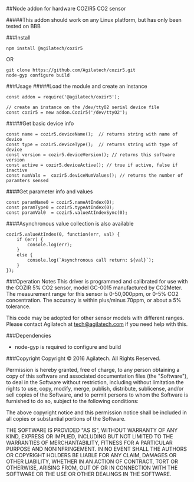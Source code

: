 ##Node addon for hardware COZIR5 CO2 sensor

#####This addon should work on any Linux platform, but has only been tested on BBB

###Install

```
npm install @agilatech/cozir5
```
OR
```
git clone https://github.com/Agilatech/cozir5.git
node-gyp configure build
```

###Usage
#####Load the module and create an instance
```
const addon = require('@agilatech/cozir5');

// create an instance on the /dev/ttyO2 serial device file
const cozir5 = new addon.Cozir5('/dev/ttyO2');
```
#####Get basic device info
```
const name = cozir5.deviceName();  // returns string with name of device
const type = cozir5.deviceType();  // returns string with type of device
const version = cozir5.deviceVersion(); // returns this software version
const active = cozir5.deviceActive(); // true if active, false if inactive
const numVals =  cozir5.deviceNumValues(); // returns the number of paramters sensed
```
####Get parameter info and values
```
const paramName0 = cozir5.nameAtIndex(0);
const paramType0 = cozir5.typeAtIndex(0);
const paramVal0  = cozir5.valueAtIndexSync(0);
```
####Asynchronous value collection is also available
```
cozir5.valueAtIndex(0, function(err, val) {
    if (err) {
        console.log(err);
    }
    else {
        console.log(`Asynchronous call return: ${val}`);
    }
});
```

###Operation Notes
This driver is programmed and calibrated for use with the COZIR 5% CO2 sensor, model GC-0015 manufactured by CO2Meter. 
The measurement range for this sensor is 0-50,000ppm, or 0-5% CO2 concentration.  The accuracy is within plus/minus 
70ppm, or about a 5% tolerance.

This code may be adopted for other sensor models with different ranges.  Please contact Agilatech at tech@agilatech.com 
if you need help with this.

###Dependencies
* node-gyp is required to configure and build

###Copyright
Copyright © 2016 Agilatech. All Rights Reserved.

Permission is hereby granted, free of charge, to any person obtaining a copy of this software and associated documentation files (the "Software"), to deal in the Software without restriction, including without limitation the rights to use, copy, modify, merge, publish, distribute, sublicense, and/or sell copies of the Software, and to permit persons to whom the Software is furnished to do so, subject to the following conditions:

The above copyright notice and this permission notice shall be included in all copies or substantial portions of the Software.

THE SOFTWARE IS PROVIDED "AS IS", WITHOUT WARRANTY OF ANY KIND, EXPRESS OR IMPLIED, INCLUDING BUT NOT LIMITED TO THE WARRANTIES OF MERCHANTABILITY, FITNESS FOR A PARTICULAR PURPOSE AND NONINFRINGEMENT. IN NO EVENT SHALL THE AUTHORS OR COPYRIGHT HOLDERS BE LIABLE FOR ANY CLAIM, DAMAGES OR OTHER LIABILITY, WHETHER IN AN ACTION OF CONTRACT, TORT OR OTHERWISE, ARISING FROM, OUT OF OR IN CONNECTION WITH THE SOFTWARE OR THE USE OR OTHER DEALINGS IN THE SOFTWARE.

